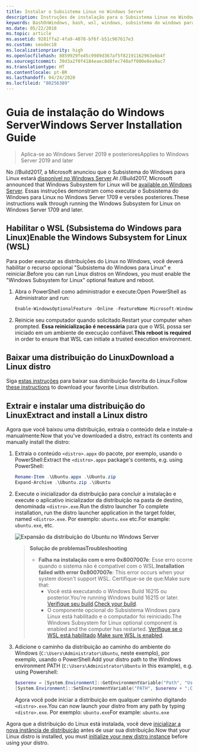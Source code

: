 ```yaml
---
title: Instalar o Subsistema Linux no Windows Server
description: Instruções de instalação para o Subsistema Linux no Windows Server.
keywords: BashOnWindows, bash, wsl, windows, subsistema do windows para linux, windowssubsystem, ubuntu, windows server
ms.date: 05/22/2018
ms.topic: article
ms.assetid: 9281ffa2-4fa9-4078-bf6f-b51c967617e3
ms.custom: seodec18
ms.localizationpriority: high
ms.openlocfilehash: 8859929fe45c9989d367af5f82191162963e6b4f
ms.sourcegitcommit: 39d3a2f0f4184eaec8d8fec740aff800e8ea9ac7
ms.translationtype: HT
ms.contentlocale: pt-BR
ms.lasthandoff: 04/24/2020
ms.locfileid: "80256389"
---
```

# <a name="windows-server-installation-guide"></a><span data-ttu-id="e2ee1-104">Guia de instalação do Windows Server</span><span class="sxs-lookup"><span data-stu-id="e2ee1-104">Windows Server Installation Guide</span></span>

> <span data-ttu-id="e2ee1-105">Aplica-se ao Windows Server 2019 e posteriores</span><span class="sxs-lookup"><span data-stu-id="e2ee1-105">Applies to Windows Server 2019 and later</span></span>

<span data-ttu-id="e2ee1-106">No //Build2017, a Microsoft anunciou que o Subsistema do Windows para Linux estará [disponível no Windows Server](https://blogs.technet.microsoft.com/hybridcloud/2017/05/10/windows-server-for-developers-news-from-microsoft-build-2017/).</span><span class="sxs-lookup"><span data-stu-id="e2ee1-106">At //Build2017, Microsoft announced that Windows Subsystem for Linux will be [available on Windows Server](https://blogs.technet.microsoft.com/hybridcloud/2017/05/10/windows-server-for-developers-news-from-microsoft-build-2017/).</span></span>  <span data-ttu-id="e2ee1-107">Essas instruções demonstram como executar o Subsistema do Windows para Linux no Windows Server 1709 e versões posteriores.</span><span class="sxs-lookup"><span data-stu-id="e2ee1-107">These instructions walk through running the Windows Subsystem for Linux on Windows Server 1709 and later.</span></span>

## <a name="enable-the-windows-subsystem-for-linux-wsl"></a><span data-ttu-id="e2ee1-108">Habilitar o WSL (Subsistema do Windows para Linux)</span><span class="sxs-lookup"><span data-stu-id="e2ee1-108">Enable the Windows Subsystem for Linux (WSL)</span></span>

<span data-ttu-id="e2ee1-109">Para poder executar as distribuições do Linux no Windows, você deverá habilitar o recurso opcional "Subsistema do Windows para Linux" e reiniciar.</span><span class="sxs-lookup"><span data-stu-id="e2ee1-109">Before you can run Linux distros on Windows, you must enable the "Windows Subsystem for Linux" optional feature and reboot.</span></span>

1. <span data-ttu-id="e2ee1-110">Abra o PowerShell como administrador e execute:</span><span class="sxs-lookup"><span data-stu-id="e2ee1-110">Open PowerShell as Administrator and run:</span></span>
    ```powershell
    Enable-WindowsOptionalFeature -Online -FeatureName Microsoft-Windows-Subsystem-Linux
    ```

2. <span data-ttu-id="e2ee1-111">Reinicie seu computador quando solicitado.</span><span class="sxs-lookup"><span data-stu-id="e2ee1-111">Restart your computer when prompted.</span></span> <span data-ttu-id="e2ee1-112">**Essa reinicialização é necessária** para que o WSL possa ser iniciado em um ambiente de execução confiável.</span><span class="sxs-lookup"><span data-stu-id="e2ee1-112">**This reboot is required** in order to ensure that WSL can initiate a trusted execution environment.</span></span>

## <a name="download-a-linux-distro"></a><span data-ttu-id="e2ee1-113">Baixar uma distribuição do Linux</span><span class="sxs-lookup"><span data-stu-id="e2ee1-113">Download a Linux distro</span></span>

<span data-ttu-id="e2ee1-114">Siga [estas instruções](install-manual.md) para baixar sua distribuição favorita do Linux.</span><span class="sxs-lookup"><span data-stu-id="e2ee1-114">Follow [these instructions](install-manual.md) to download your favorite Linux distribution.</span></span>

## <a name="extract-and-install-a-linux-distro"></a><span data-ttu-id="e2ee1-115">Extrair e instalar uma distribuição do Linux</span><span class="sxs-lookup"><span data-stu-id="e2ee1-115">Extract and install a Linux distro</span></span>
<span data-ttu-id="e2ee1-116">Agora que você baixou uma distribuição, extraia o conteúdo dela e instale-a manualmente:</span><span class="sxs-lookup"><span data-stu-id="e2ee1-116">Now that you've downloaded a distro, extract its contents and manually install the distro:</span></span>

1. <span data-ttu-id="e2ee1-117">Extraia o conteúdo `<distro>.appx` do pacote, por exemplo, usando o PowerShell:</span><span class="sxs-lookup"><span data-stu-id="e2ee1-117">Extract the `<distro>.appx` package's contents, e.g. using PowerShell:</span></span>

    ```powershell
    Rename-Item .\Ubuntu.appx .\Ubuntu.zip
    Expand-Archive .\Ubuntu.zip .\Ubuntu
    ```

2. <span data-ttu-id="e2ee1-118">Execute o inicializador da distribuição para concluir a instalação e execute o aplicativo inicializador da distribuição na pasta de destino, denominada `<distro>.exe`.</span><span class="sxs-lookup"><span data-stu-id="e2ee1-118">Run the distro launcher To complete installation, run the distro launcher application in the target folder, named `<distro>.exe`.</span></span> <span data-ttu-id="e2ee1-119">Por exemplo: `ubuntu.exe` etc.</span><span class="sxs-lookup"><span data-stu-id="e2ee1-119">For example: `ubuntu.exe`, etc.</span></span>

    ![Expansão da distribuição do Ubuntu no Windows Server](media/server-appx-expand.png)

    > <span data-ttu-id="e2ee1-121">**Solução de problemas**</span><span class="sxs-lookup"><span data-stu-id="e2ee1-121">**Troubleshooting**</span></span>
    > * <span data-ttu-id="e2ee1-122">**Falha na instalação com o erro 0x8007007e**: Esse erro ocorre quando o sistema não é compatível com o WSL.</span><span class="sxs-lookup"><span data-stu-id="e2ee1-122">**Installation failed with error 0x8007007e**: This error occurs when your system doesn't support WSL.</span></span> <span data-ttu-id="e2ee1-123">Certifique-se de que:</span><span class="sxs-lookup"><span data-stu-id="e2ee1-123">Make sure that:</span></span>
    >   * <span data-ttu-id="e2ee1-124">Você está executando o Windows Build 16215 ou posterior.</span><span class="sxs-lookup"><span data-stu-id="e2ee1-124">You're running Windows build 16215 or later.</span></span> <span data-ttu-id="e2ee1-125">[Verifique seu build](troubleshooting.md#check-your-build-number).</span><span class="sxs-lookup"><span data-stu-id="e2ee1-125">[Check your build](troubleshooting.md#check-your-build-number).</span></span>
    >   * <span data-ttu-id="e2ee1-126">O componente opcional do Subsistema Windows para Linux está habilitado e o computador foi reiniciado.</span><span class="sxs-lookup"><span data-stu-id="e2ee1-126">The Windows Subsystem for Linux optional component is enabled and the computer has restarted.</span></span>  <span data-ttu-id="e2ee1-127">[Verifique se o WSL está habilitado](troubleshooting.md#confirm-wsl-is-enabled).</span><span class="sxs-lookup"><span data-stu-id="e2ee1-127">[Make sure WSL is enabled](troubleshooting.md#confirm-wsl-is-enabled).</span></span>
    
3. <span data-ttu-id="e2ee1-128">Adicione o caminho da distribuição ao caminho do ambiente do Windows (`C:\Users\Administrator\Ubuntu`, neste exemplo), por exemplo, usando o PowerShell:</span><span class="sxs-lookup"><span data-stu-id="e2ee1-128">Add your distro path to the Windows environment PATH (`C:\Users\Administrator\Ubuntu` in this example), e.g. using Powershell:</span></span>
        
    ```powershell
    $userenv = [System.Environment]::GetEnvironmentVariable("Path", "User")
    [System.Environment]::SetEnvironmentVariable("PATH", $userenv + ";C:\Users\Administrator\Ubuntu", "User")
    ```
    <span data-ttu-id="e2ee1-129">Agora você pode iniciar a distribuição em qualquer caminho digitando `<distro>.exe`.</span><span class="sxs-lookup"><span data-stu-id="e2ee1-129">You can now launch your distro from any path by typing `<distro>.exe`.</span></span> <span data-ttu-id="e2ee1-130">Por exemplo: `ubuntu.exe`</span><span class="sxs-lookup"><span data-stu-id="e2ee1-130">For example: `ubuntu.exe`</span></span>

<span data-ttu-id="e2ee1-131">Agora que a distribuição do Linux está instalada, você deve [inicializar a nova instância de distribuição](initialize-distro.md) antes de usar sua distribuição.</span><span class="sxs-lookup"><span data-stu-id="e2ee1-131">Now that your Linux distro is installed, you must [initialize your new distro instance](initialize-distro.md) before using your distro.</span></span>
